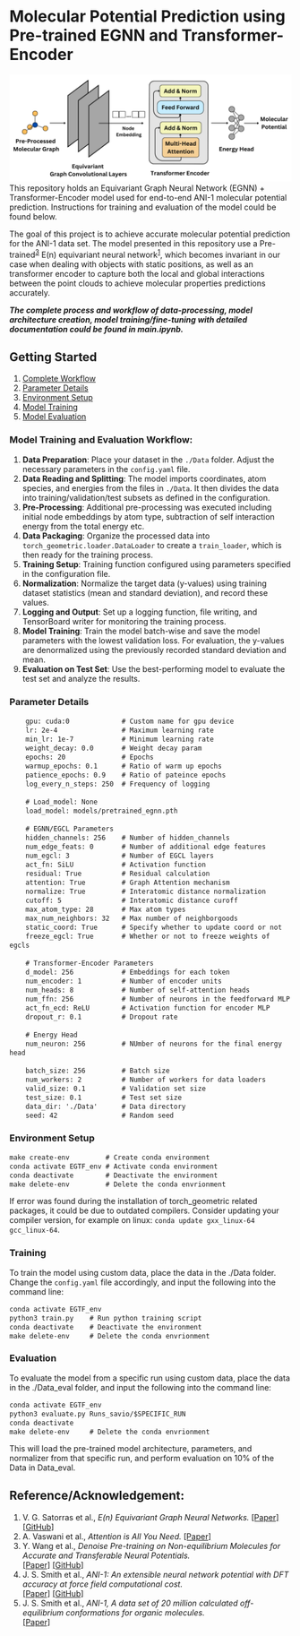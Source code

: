 # Molecular Potential Prediction using Pre-trained EGNN and Transformer-Encoder

![Alt Text!](images/architecture.png)<br>
This repository holds an Equivariant Graph Neural Network (EGNN) + Transformer-Encoder model used for end-to-end ANI-1 molecular potential prediction. Instructions for training and evaluation of the model could be found below.

The goal of this project is to achieve accurate molecular potential prediction for the ANI-1 data set.  The model presented in this repository use a Pre-trained<sup><a href="#reference">3</a></sup> E(n) equivariant neural network<sup><a href="#reference">1</a></sup>, which becomes invariant in our case when dealing with objects with static positions, as well as an transformer encoder to capture both the local and global interactions between the point clouds to achieve molecular properties predictions accurately.

<b><i>The complete process and workflow of data-processing, model architecture creation, model training/fine-tuning with detailed documentation could be found in main.ipynb.</b></i>

## Getting Started

1. [Complete Workflow](#work)
2. [Parameter Details](#config)
3. [Environment Setup](#setup)
4. [Model Training](#training)
5. [Model Evaluation](#eval)

### Model Training and Evaluation Workflow:<a name="work"></a>
1) <b>Data Preparation</b>: Place your dataset in the `./Data` folder. Adjust the necessary parameters in the `config.yaml` file.
1) <b>Data Reading and Splitting</b>: The model imports coordinates, atom species, and energies from the files in `./Data`. It then divides the data into training/validation/test subsets as defined in the configuration.
2) <b>Pre-Processing</b>: Additional pre-processing was executed including initial node embeddings by atom type, subtraction of self interaction energy from the total energy etc.
3) <b>Data Packaging</b>: Organize the processed data into `torch_geometric.loader.DataLoader` to create a `train_loader`, which is then ready for the training process.
4) <b>Training Setup</b>: Training function configured using parameters specified in the configuration file.
5) <b>Normalization</b>: Normalize the target data (y-values) using training dataset statistics (mean and standard deviation), and record these values.
6) <b>Logging and Output</b>: Set up a logging function, file writing, and TensorBoard writer for monitoring the training process.
7) <b>Model Training</b>: Train the model batch-wise and save the model parameters with the lowest validation loss. For evaluation, the y-values are denormalized using the previously recorded standard deviation and mean.
8) <b>Evaluation on Test Set</b>: Use the best-performing model to evaluate the test set and analyze the results.

### Parameter Details<a name="config"></a>
```
    gpu: cuda:0             # Custom name for gpu device
    lr: 2e-4                # Maximum learning rate
    min_lr: 1e-7            # Minimum learning rate
    weight_decay: 0.0       # Weight decay param
    epochs: 20              # Epochs
    warmup_epochs: 0.1      # Ratio of warm up epochs
    patience_epochs: 0.9    # Ratio of pateince epochs
    log_every_n_steps: 250  # Frequency of logging

    # Load_model: None 
    load_model: models/pretrained_egnn.pth
    
    # EGNN/EGCL Parameters
    hidden_channels: 256    # Number of hidden_channels
    num_edge_feats: 0       # Number of additional edge features
    num_egcl: 3             # Number of EGCL layers
    act_fn: SiLU            # Activation function
    residual: True          # Residual calculation
    attention: True         # Graph Attention mechanism
    normalize: True         # Interatomic distance normalization
    cutoff: 5               # Interatomic distance curoff
    max_atom_type: 28       # Max atom types
    max_num_neighbors: 32   # Max number of neighborgoods
    static_coord: True      # Specify whether to update coord or not
    freeze_egcl: True       # Whether or not to freeze weights of egcls

    # Transformer-Encoder Parameters
    d_model: 256            # Embeddings for each token
    num_encoder: 1          # Number of encoder units
    num_heads: 8            # Number of self-attention heads
    num_ffn: 256            # Number of neurons in the feedforward MLP
    act_fn_ecd: ReLU        # Activation function for encoder MLP
    dropout_r: 0.1          # Dropout rate

    # Energy Head
    num_neuron: 256         # NUmber of neurons for the final energy head

    batch_size: 256         # Batch size
    num_workers: 2          # Number of workers for data loaders
    valid_size: 0.1         # Validation set size
    test_size: 0.1          # Test set size
    data_dir: './Data'      # Data directory
    seed: 42                # Random seed
```

### Environment Setup<a name="setup"></a>
```
make create-env         # Create conda environment
conda activate EGTF_env # Activate conda environment
conda deactivate        # Deactivate the environment
make delete-env         # Delete the conda envrionment
```
If error was found during the installation of torch_geometric related packages, it could be due to outdated compilers. Consider updating your compiler version, for example on linux: `conda update gxx_linux-64 gcc_linux-64`.

### Training<a name="training"></a>
To train the model using custom data, place the data in the ./Data folder. Change the `config.yaml` file accordingly, and input the following into the command line:
```
conda activate EGTF_env
python3 train.py    # Run python training script
conda deactivate    # Deactivate the environment
make delete-env     # Delete the conda envrionment
```

### Evaluation<a name="eval"></a>
To evaluate the model from a specific run using custom data, place the data in the ./Data_eval folder, and input the following into the command line:
```
conda activate EGTF_env
python3 evaluate.py Runs_savio/$SPECIFIC_RUN
conda deactivate
make delete-env     # Delete the conda envrionment
```
This will load the pre-trained model architecture, parameters, and normalizer from that specific run, and perform evaluation on 10% of the Data in Data_eval.<br>

<a name="reference"></a>
## Reference/Acknowledgement:
1. V. G. Satorras et al., <i>E(n) Equivariant Graph Neural Networks.</i> [[Paper]](https://arxiv.org/abs/2102.09844) [[GitHub]](https://github.com/vgsatorras/egnn)
2. A. Vaswani et al., <i>Attention is All You Need.</i>
[[Paper]](https://arxiv.org/abs/1706.03762)
3. Y. Wang et al., <i>Denoise Pre-training on Non-equilibrium Molecules for Accurate and Transferable Neural Potentials.</i><br> [[Paper]](https://arxiv.org/abs/2303.02216) [[GitHub]](https://github.com/yuyangw/Denoise-Pretrain-ML-Potential)
4. J. S. Smith et al., <i>ANI-1: An extensible neural network potential with DFT accuracy at force field computational cost.</i><br>
[[Paper]](https://pubs.rsc.org/en/content/articlelanding/2017/sc/c6sc05720a) [[GitHub]](https://github.com/isayev/ANI1_dataset)
5. J. S. Smith et al., <i>ANI-1, A data set of 20 million calculated off-equilibrium conformations for organic molecules.</i><br>
[[Paper]](https://www.nature.com/articles/sdata2017193)